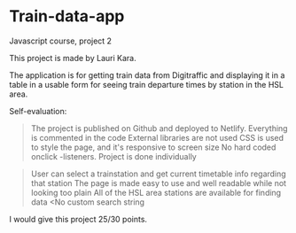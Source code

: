 # Train-data-app
Javascript course, project 2

This project is made by Lauri Kara.

The application is for getting train data from Digitraffic and displaying it in a table in a usable form for seeing train departure times by station in the HSL area.

Self-evaluation:

>The project is published on Github and deployed to Netlify.
>Everything is commented in the code
>External libraries are not used
>CSS is used to style the page, and it's responsive to screen size
>No hard coded onclick -listeners.
>Project is done individually

>User can select a trainstation and get current timetable info regarding that station
>The page is made easy to use and well readable while not looking too plain
>All of the HSL area stations are available for finding data
<No custom search string
    
I would give this project 25/30 points.

